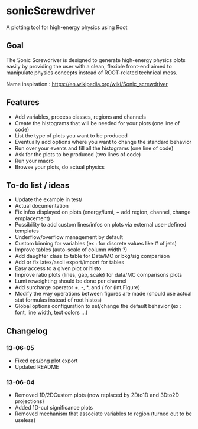 sonicScrewdriver
================

A plotting tool for high-energy physics using Root


Goal
----

The Sonic Screwdriver is designed to generate high-energy physics plots easily by providing the user with a clean, flexible front-end aimed to manipulate physics concepts instead of ROOT-related technical mess.

Name inspiration : https://en.wikipedia.org/wiki/Sonic_screwdriver

Features
--------

- Add variables, process classes, regions and channels
- Create the histograms that will be needed for your plots (one line of code)
- List the type of plots you want to be produced
- Eventually add options where you want to change the standard behavior
- Run over your events and fill all the histograms (one line of code)
- Ask for the plots to be produced (two lines of code)
- Run your macro
- Browse your plots, do actual physics


To-do list / ideas
------------------

- Update the example in test/
- Actual documentation
- Fix infos displayed on plots (energy/lumi, + add region, channel, change emplacement)
- Possibility to add custom lines/infos on plots via external user-defined templates 
- Underflow/overflow management by default
- Custom binning for variables (ex : for discrete values like # of jets)
- Improve tables (auto-scale of column width ?)
- Add daughter class to table for Data/MC or bkg/sig comparison
- Add or fix latex/ascii export/import for tables
- Easy access to a given plot or histo
- Improve ratio plots (lines, gap, scale) for data/MC comparisons plots
- Lumi reweighting should be done per channel
- Add surcharge operator +, -, *, and / for (int,Figure)
- Modify the way operations between figures are made (should use actual stat formulas instead of root histos)
- Global options configuration to set/change the default behavior (ex : font, line width, text colors ...)

Changelog
---------

### 13-06-05

- Fixed eps/png plot export
- Updated README

### 13-06-04

- Removed 1D/2DCustom plots (now replaced by 2Dto1D and 3Dto2D projections)
- Added 1D-cut significance plots
- Removed mechanism that associate variables to region (turned out to be useless)
